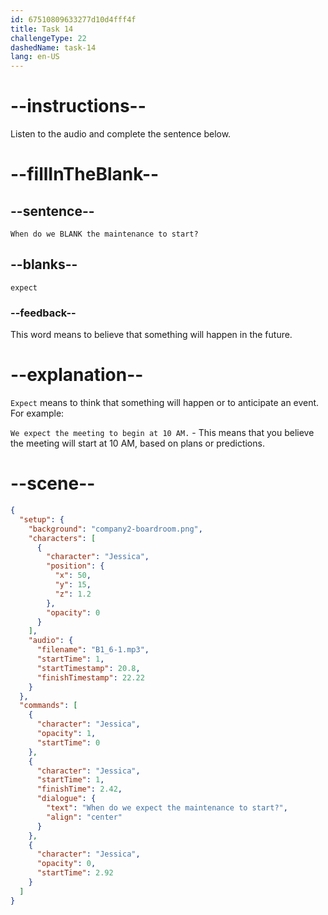 ```yaml
---
id: 67510809633277d10d4fff4f
title: Task 14
challengeType: 22
dashedName: task-14
lang: en-US
---
```


<!-- (Audio) Jessica: When do we expect the maintenance to start? -->

# --instructions--

Listen to the audio and complete the sentence below.

# --fillInTheBlank--

## --sentence--

`When do we BLANK the maintenance to start?`

## --blanks--

`expect`

### --feedback--

This word means to believe that something will happen in the future.

# --explanation--

`Expect` means to think that something will happen or to anticipate an event. For example:  

`We expect the meeting to begin at 10 AM.` - This means that you believe the meeting will start at 10 AM, based on plans or predictions.

# --scene--

```json
{
  "setup": {
    "background": "company2-boardroom.png",
    "characters": [
      {
        "character": "Jessica",
        "position": {
          "x": 50,
          "y": 15,
          "z": 1.2
        },
        "opacity": 0
      }
    ],
    "audio": {
      "filename": "B1_6-1.mp3",
      "startTime": 1,
      "startTimestamp": 20.8,
      "finishTimestamp": 22.22
    }
  },
  "commands": [
    {
      "character": "Jessica",
      "opacity": 1,
      "startTime": 0
    },
    {
      "character": "Jessica",
      "startTime": 1,
      "finishTime": 2.42,
      "dialogue": {
        "text": "When do we expect the maintenance to start?",
        "align": "center"
      }
    },
    {
      "character": "Jessica",
      "opacity": 0,
      "startTime": 2.92
    }
  ]
}
```
